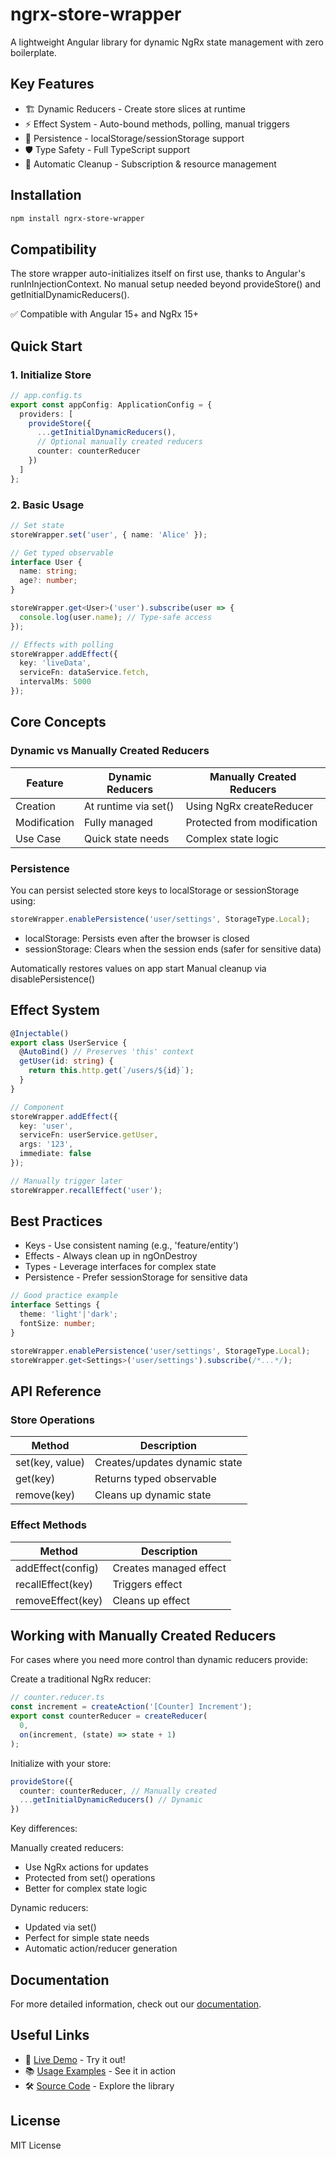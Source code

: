 # ngrx-store-wrapper

A lightweight Angular library for dynamic NgRx state management with zero boilerplate.

## Key Features

- 🏗️ Dynamic Reducers - Create store slices at runtime
- ⚡ Effect System - Auto-bound methods, polling, manual triggers
- 💾 Persistence - localStorage/sessionStorage support
- 🛡️ Type Safety - Full TypeScript support
- 🧹 Automatic Cleanup - Subscription & resource management

## Installation

```bash
npm install ngrx-store-wrapper
```

## Compatibility
The store wrapper auto-initializes itself on first use, thanks to Angular's runInInjectionContext.
No manual setup needed beyond provideStore() and getInitialDynamicReducers().

✅ Compatible with Angular 15+ and NgRx 15+

## Quick Start

### 1. Initialize Store

```typescript
// app.config.ts
export const appConfig: ApplicationConfig = {
  providers: [
    provideStore({
      ...getInitialDynamicReducers(),
      // Optional manually created reducers
      counter: counterReducer 
    })
  ]
};
```

### 2. Basic Usage

```typescript
// Set state
storeWrapper.set('user', { name: 'Alice' });

// Get typed observable
interface User {
  name: string;
  age?: number;
}

storeWrapper.get<User>('user').subscribe(user => {
  console.log(user.name); // Type-safe access
});

// Effects with polling
storeWrapper.addEffect({
  key: 'liveData',
  serviceFn: dataService.fetch,
  intervalMs: 5000
});
```

## Core Concepts

### Dynamic vs Manually Created Reducers

| Feature | Dynamic Reducers | Manually Created Reducers |
|---------|------------------|---------------------------|
| Creation | At runtime via set() | Using NgRx createReducer |
| Modification | Fully managed | Protected from modification |
| Use Case | Quick state needs | Complex state logic |

### Persistence
You can persist selected store keys to localStorage or sessionStorage using:

```typescript
storeWrapper.enablePersistence('user/settings', StorageType.Local);
```

- localStorage: Persists even after the browser is closed
- sessionStorage: Clears when the session ends (safer for sensitive data)

Automatically restores values on app start
Manual cleanup via disablePersistence()

## Effect System

```typescript
@Injectable()
export class UserService {
  @AutoBind() // Preserves 'this' context
  getUser(id: string) {
    return this.http.get(`/users/${id}`);
  }
}

// Component
storeWrapper.addEffect({
  key: 'user',
  serviceFn: userService.getUser,
  args: '123',
  immediate: false
});

// Manually trigger later
storeWrapper.recallEffect('user');
```

## Best Practices

- Keys - Use consistent naming (e.g., 'feature/entity')
- Effects - Always clean up in ngOnDestroy
- Types - Leverage interfaces for complex state
- Persistence - Prefer sessionStorage for sensitive data

```typescript
// Good practice example
interface Settings {
  theme: 'light'|'dark';
  fontSize: number;
}

storeWrapper.enablePersistence('user/settings', StorageType.Local);
storeWrapper.get<Settings>('user/settings').subscribe(/*...*/);
```

## API Reference

### Store Operations

| Method | Description |
|--------|-------------|
| set(key, value) | Creates/updates dynamic state |
| get<T>(key) | Returns typed observable |
| remove(key) | Cleans up dynamic state |

### Effect Methods

| Method | Description |
|--------|-------------|
| addEffect(config) | Creates managed effect |
| recallEffect(key) | Triggers effect |
| removeEffect(key) | Cleans up effect |

## Working with Manually Created Reducers

For cases where you need more control than dynamic reducers provide:

Create a traditional NgRx reducer:

```typescript
// counter.reducer.ts
const increment = createAction('[Counter] Increment');
export const counterReducer = createReducer(
  0,
  on(increment, (state) => state + 1)
);
```

Initialize with your store:

```typescript
provideStore({
  counter: counterReducer, // Manually created
  ...getInitialDynamicReducers() // Dynamic
})
```

Key differences:

Manually created reducers:
- Use NgRx actions for updates
- Protected from set() operations
- Better for complex state logic

Dynamic reducers:
- Updated via set()
- Perfect for simple state needs
- Automatic action/reducer generation

## Documentation

For more detailed information, check out our [documentation](./docs/index.md).

## Useful Links

- 🚀 [Live Demo](https://ngrx-store-helper.vercel.app/) - Try it out!
- 📚 [Usage Examples](https://github.com/himanshuarora111/ngrx-store-helper) - See it in action
- 🛠️ [Source Code](https://github.com/himanshuarora111/ngrx-store-wrapper) - Explore the library

## License

MIT License